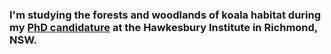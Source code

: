 ### I'm studying the forests and woodlands of koala habitat during my [PhD candidature](https://www.westernsydney.edu.au/hie/people/postgraduate_students) at the Hawkesbury Institute in Richmond, NSW.
